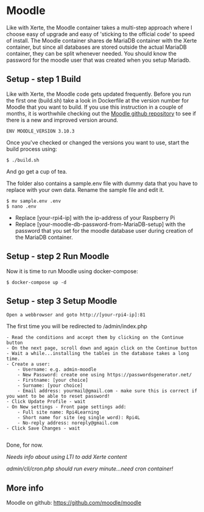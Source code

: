 # Moodle

Like with Xerte, the Moodle container takes a multi-step approach where I choose easy of upgrade and easy of 'sticking to the official code' to speed of install.
The Moodle container shares de MariaDB container with the Xerte container, but since all databases are stored outside the actual MariaDB container, they can be split whenever needed.
You should know the password for the moodle user that was created when you setup Mariadb.

## Setup - step 1 Build
Like with Xerte, the Moodle code gets updated frequently. Before you run the first one (build.sh) take a look in Dockerfile at the version number for Moodle that you want to build.
If you use this instruction in a couple of months, it is worthwhile checking out the [Moodle github repository](https://github.com/moodle/moodle/releases) to see if there is a new and improved version around.

```
ENV MOODLE_VERSION 3.10.3
```
Once you've checked or changed the versions you want to use, start the build process using:
```
$ ./build.sh
```
And go get a cup of tea.

The folder also contains a sample.env file with dummy data that you have to replace with your own data. Rename the sample file and edit it.
```
$ mv sample.env .env
$ nano .env
```
- Replace [your-rpi4-ip] with the ip-address of your Raspberry Pi
- Replace [your-moodle-db-password-from-MariaDB-setup] with the password that you set for the moodle database user during creation of the MariaDB container.

## Setup - step 2 Run Moodle

Now it is time to run Moodle using docker-compose:
```
$ docker-compose up -d
```

## Setup - step 3 Setup Moodle

```
Open a webbrowser and goto http://[your-rpi4-ip]:81
```
The first time you will be redirected to /admin/index.php

```
- Read the conditions and accept them by clicking on the Continue button
- On the next page, scroll down and again click on the Continue button
- Wait a while...installing the tables in the database takes a long time.
- Create a user:
    - Username: e.g. admin-moodle
    - New Password: create one using https://passwordsgenerator.net/
    - Firstname: [your choice] 
    - Surname: [your choice]
    - Email address: yourmail@gmail.com - make sure this is correct if you want to be able to reset password!  
- Click Update Profile - wait
- On New settings - Front page settings add:
    - Full site name: Rpi4Learning
    - Short name for site (eg single word): Rpi4L   
    - No-reply address: noreply@gmail.com
- Click Save Changes - wait
   
```
Done, for now.

_Needs info about using LTI to add Xerte content_

_admin/cli/cron.php should run every minute...need cron container!_


## More info

Moodle on github: https://github.com/moodle/moodle

